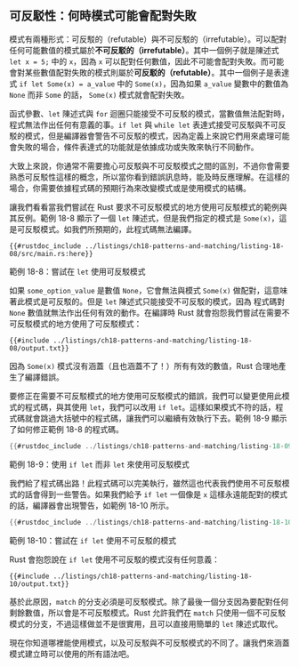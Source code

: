 ## 可反駁性：何時模式可能會配對失敗

模式有兩種形式：可反駁的（refutable）與不可反駁的（irrefutable）。可以配對任何可能數值的模式屬於**不可反駁的（irrefutable）**。其中一個例子就是陳述式 `let x = 5;` 中的 `x`，因為 `x` 可以配對任何數值，因此不可能會配對失敗。而可能會對某些數值配對失敗的模式則屬於**可反駁的（refutable）**。其中一個例子是表達式 `if let Some(x) = a_value` 中的 `Some(x)`，因為如果 `a_value` 變數中的數值為 `None` 而非 `Some` 的話， `Some(x)` 模式就會配對失敗。

函式參數、`let` 陳述式與 `for` 迴圈只能接受不可反駁的模式，當數值無法配對時，程式無法作出任何有意義的事。`if let` 與 `while let` 表達式接受可反駁與不可反駁的模式，但是編譯器會警告不可反駁的模式，因為定義上來說它們用來處理可能會失敗的場合，條件表達式的功能就是依據成功或失敗來執行不同動作。

大致上來說，你通常不需要擔心可反駁與不可反駁模式之間的區別，不過你會需要熟悉可反駁性這樣的概念，所以當你看到錯誤訊息時，能及時反應理解。在這樣的場合，你需要依據程式碼的預期行為來改變模式或是使用模式的結構。

讓我們看看當我們嘗試在 Rust 要求不可反駁模式的地方使用可反駁模式的範例與其反例。範例 18-8 顯示了一個 `let` 陳述式，但是我們指定的模式是 `Some(x)`，這是可反駁模式。如我們所預期的，此程式碼無法編譯。

```rust,ignore,does_not_compile
{{#rustdoc_include ../listings/ch18-patterns-and-matching/listing-18-08/src/main.rs:here}}
```

<span class="caption">範例 18-8：嘗試在 `let` 使用可反駁模式</span>

如果 `some_option_value` 是數值 `None`，它會無法與模式 `Some(x)` 做配對，這意味著此模式是可反駁的。但是 `let` 陳述式只能接受不可反駁的模式，因為 程式碼對 `None` 數值就無法作出任何有效的動作。在編譯時 Rust 就會抱怨我們嘗試在需要不可反駁模式的地方使用了可反駁模式：

```console
{{#include ../listings/ch18-patterns-and-matching/listing-18-08/output.txt}}
```

因為 `Some(x)` 模式沒有涵蓋（且也涵蓋不了！）所有有效的數值，Rust 合理地產生了編譯錯誤。

要修正在需要不可反駁模式的地方使用可反駁模式的錯誤，我們可以變更使用此模式的程式碼，與其使用 `let`，我們可以改用 `if let`。這樣如果模式不符的話，程式碼就會跳過大括號中的程式碼，讓我們可以繼續有效執行下去。範例 18-9 顯示了如何修正範例 18-8 的程式碼。

```rust
{{#rustdoc_include ../listings/ch18-patterns-and-matching/listing-18-09/src/main.rs:here}}
```

<span class="caption">範例 18-9：使用 `if let` 而非 `let` 來使用可反駁模式</span>

我們給了程式碼出路！此程式碼可以完美執行，雖然這也代表我們使用不可反駁模式的話會得到一些警告。如果我們給予 `if let` 一個像是 `x` 這樣永遠能配對的模式的話，編譯器會出現警告，如範例 18-10 所示。

```rust
{{#rustdoc_include ../listings/ch18-patterns-and-matching/listing-18-10/src/main.rs:here}}
```

<span class="caption">範例 18-10：嘗試在 `if let` 使用不可反駁的模式</span>

Rust 會抱怨說在 `if let` 使用不可反駁的模式沒有任何意義：

```console
{{#include ../listings/ch18-patterns-and-matching/listing-18-10/output.txt}}
```

基於此原因，`match` 的分支必須是可反駁模式。除了最後一個分支因為要配對任何剩餘數值，所以會是不可反駁模式。Rust 允許我們在 `match` 只使用一個不可反駁模式的分支，不過這樣做並不是很實用，且可以直接用簡單的 `let` 陳述式取代。

現在你知道哪裡能使用模式，以及可反駁與不可反駁模式的不同了。讓我們來涵蓋模式建立時可以使用的所有語法吧。
